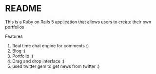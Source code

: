 # README

This is a Ruby on Rails 5 application that allows users to create their own portfolios

Features

1. Real time chat engine for comments :)
2. Blog :)
3. Portfolio :)
4. Drag and drop interface :)
5. used twitter gem to get news from twitter :)
